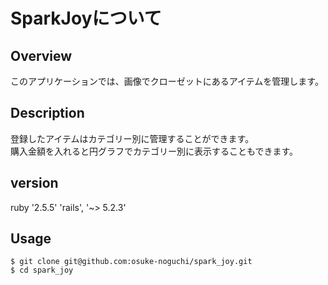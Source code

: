 SparkJoyについて
====

Overview
-------------
このアプリケーションでは、画像でクローゼットにあるアイテムを管理します。

Description
-------------
登録したアイテムはカテゴリー別に管理することができます。  
購入金額を入れると円グラフでカテゴリー別に表示することもできます。


version
-------------
  ruby '2.5.5'  'rails', '~> 5.2.3'

Usage
-------------
```
$ git clone git@github.com:osuke-noguchi/spark_joy.git
$ cd spark_joy
```
